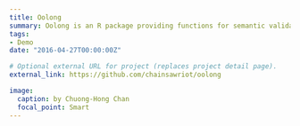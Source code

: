 ```yaml
---
title: Oolong 
summary: Oolong is an R package providing functions for semantic validation of topic modeling and dictionary-based methods, two main tools for doing. automated content analysis using `external_link`.
tags:
- Demo
date: "2016-04-27T00:00:00Z"

# Optional external URL for project (replaces project detail page).
external_link: https://github.com/chainsawriot/oolong

image:
  caption: by Chuong-Hong Chan
  focal_point: Smart
---
```

